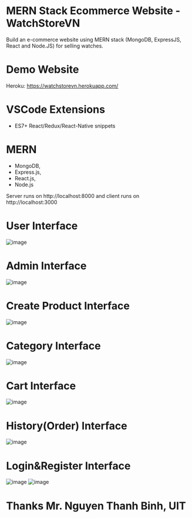 # MERN Stack Ecommerce Website - WatchStoreVN
Build an e-commerce website using MERN stack (MongoDB, ExpressJS, React and Node.JS) for selling watches.

# Demo Website
Heroku: https://watchstorevn.herokuapp.com/

# VSCode Extensions
- ES7+ React/Redux/React-Native snippets

# MERN
- MongoDB,
- Express.js,
- React.js,
- Node.js

Server runs on http://localhost:8000 and client runs on http://localhost:3000

# User Interface
![image](https://user-images.githubusercontent.com/119450717/206779237-dd19f1ce-2071-4272-b154-27cbece81e90.png)

# Admin Interface
![image](https://user-images.githubusercontent.com/119450717/206779292-369580bf-c034-44c7-992f-f6d9ac65bbc9.png)

# Create Product Interface
![image](https://user-images.githubusercontent.com/119450717/206786305-a031e11e-73c6-4540-bbda-01bd50a41e17.png)

# Category Interface
![image](https://user-images.githubusercontent.com/119450717/206786320-5d19d0b4-18ed-45e1-9d39-420fa87c0ae4.png)

# Cart Interface
![image](https://user-images.githubusercontent.com/119450717/206786457-bf29f385-b23e-4b27-a79e-0d96c5f1835f.png)

# History(Order) Interface
![image](https://user-images.githubusercontent.com/119450717/206786544-3d1e15ec-f8ab-4898-a37e-2178895af9e6.png)

# Login&Register Interface
![image](https://user-images.githubusercontent.com/119450717/206786697-e5707991-3213-43cf-a46a-9dc9a90e2768.png)
![image](https://user-images.githubusercontent.com/119450717/206786712-816fa396-5dad-4669-8440-d8208b84c5ae.png)


# Thanks Mr. Nguyen Thanh Binh, UIT
